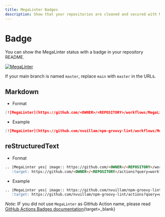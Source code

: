 ```yaml
---
title: MegaLinter Badges
description: Show that your repositories are cleaned and secured with MegaLinter with a badge
---
```

<!-- markdownlint-disable MD013 -->
<!-- Generated by .automation/build.py, please do not update manually -->
<!-- badge-section-start -->

# Badge

You can show the MegaLinter status with a badge in your repository README.

[![MegaLinter](https://github.com/oxsecurity/megalinter/workflows/MegaLinter/badge.svg?branch=main)](https://github.com/oxsecurity/megalinter/actions?query=workflow%3AMegaLinter+branch%3Amain)

If your main branch is named `master`, replace `main` with `master` in the URLs.

## Markdown

- Format

```markdown
[![MegaLinter](https://github.com/<OWNER>/<REPOSITORY>/workflows/MegaLinter/badge.svg?branch=main)](https://github.com/<OWNER>/<REPOSITORY>/actions?query=workflow%3AMegaLinter+branch%3Amain)
```

- Example

```markdown
[![MegaLinter](https://github.com/nvuillam/npm-groovy-lint/workflows/MegaLinter/badge.svg?branch=main)](https://github.com/nvuillam/npm-groovy-lint/actions?query=workflow%3AMegaLinter+branch%3Amain)
```

## reStructuredText

- Format

```markdown
.. |MegaLinter yes| image:: https://github.com/<OWNER>/<REPOSITORY>/workflows/MegaLinter/badge.svg?branch=main
   :target: https://github.com/<OWNER>/<REPOSITORY>/actions?query=workflow%3AMegaLinter+branch%3Amain
```

- Example

```markdown
.. |MegaLinter yes| image:: https://github.com/nvuillam/npm-groovy-lint/workflows/MegaLinter/badge.svg?branch=main
   :target: https://github.com/nvuillam/npm-groovy-lint/actions?query=workflow%3AMegaLinter+branch%3Amain
```

_Note:_ IF you did not use `MegaLinter` as GitHub Action name, please read [GitHub Actions Badges documentation](https://docs.github.com/en/actions/monitoring-and-troubleshooting-workflows/monitoring-workflows/adding-a-workflow-status-badge){target=_blank}

<!-- badge-section-end -->
